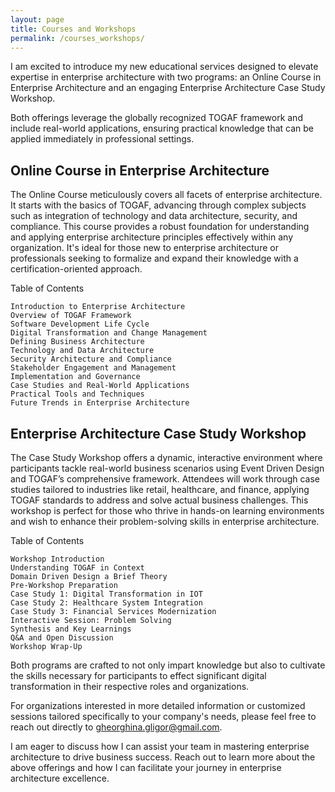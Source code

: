 ```yaml
---
layout: page
title: Courses and Workshops
permalink: /courses_workshops/
---
```


I am excited to introduce my new educational services designed to elevate expertise in enterprise architecture with two programs:
an Online Course in Enterprise Architecture and an engaging Enterprise Architecture Case Study Workshop. 

Both offerings leverage the globally recognized TOGAF framework and include real-world applications, ensuring practical knowledge that can be applied immediately in professional settings.



## Online Course in Enterprise Architecture

The Online Course meticulously covers all facets of enterprise architecture. It starts with the basics of TOGAF, advancing through complex subjects such as integration of technology and data architecture, security, and compliance. This course provides a robust foundation for understanding and applying enterprise architecture principles effectively within any organization. It's ideal for those new to enterprise architecture or professionals seeking to formalize and expand their knowledge with a certification-oriented approach.

Table of Contents

    Introduction to Enterprise Architecture
    Overview of TOGAF Framework
    Software Development Life Cycle
    Digital Transformation and Change Management
    Defining Business Architecture
    Technology and Data Architecture
    Security Architecture and Compliance
    Stakeholder Engagement and Management
    Implementation and Governance
    Case Studies and Real-World Applications
    Practical Tools and Techniques
    Future Trends in Enterprise Architecture 



## Enterprise Architecture Case Study Workshop

The Case Study Workshop offers a dynamic, interactive environment where participants tackle real-world business scenarios using Event Driven Design and TOGAF’s comprehensive framework. Attendees will work through case studies tailored to industries like retail, healthcare, and finance, applying TOGAF standards to address and solve actual business challenges. This workshop is perfect for those who thrive in hands-on learning environments and wish to enhance their problem-solving skills in enterprise architecture.

Table of Contents

    Workshop Introduction
    Understanding TOGAF in Context
    Domain Driven Design a Brief Theory
    Pre-Workshop Preparation
    Case Study 1: Digital Transformation in IOT
    Case Study 2: Healthcare System Integration
    Case Study 3: Financial Services Modernization
    Interactive Session: Problem Solving
    Synthesis and Key Learnings
    Q&A and Open Discussion
    Workshop Wrap-Up


Both programs are crafted to not only impart knowledge but also to cultivate the skills necessary for participants to effect significant digital transformation in their respective roles and organizations.


For organizations interested in more detailed information or customized sessions tailored specifically to your company's needs, please feel free to reach out directly to gheorghina.gligor@gmail.com. 


I am eager to discuss how I can assist your team in mastering enterprise architecture to drive business success. Reach out to learn more about the above offerings and how I can facilitate your journey in enterprise architecture excellence.